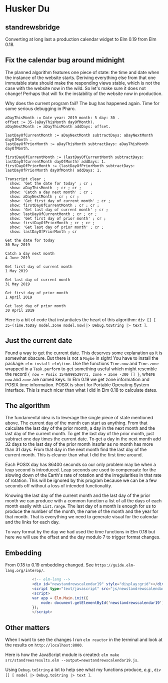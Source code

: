 # Husker Du

## standrewsbridge

Converting at long last a production calendar widget to Elm 0.19 from Elm 0.18.

## Fix the calendar bug around midnight

The planned algorithm features one piece of state: the time and date when the instance of the website starts. Deriving everything else from that one immutable state should make the responding views stable, which is not the case with the website now in the wild. So let's make sure it does not change! Perhaps that will fix the instability of the website now in production.

Why does the current program fail? The bug has happened again. Time for some serious debugging in Pharo.

```pharo
aDayThisMonth := Date year: 2019 month: 5 day: 30 .
offset := 35-(aDayThisMonth dayOfMonth).
aDayNextMonth := aDayThisMonth addDays: offset.

lastDayOfCurrentMonth := aDayNextMonth subtractDays: aDayNextMonth dayOfMonth .
lastDayOfPriorMonth := aDayThisMonth subtractDays: aDayThisMonth dayOfMonth.

firstDayOfCurrentMonth := (lastDayOfCurrentMonth subtractDays: lastDayOfCurrentMonth dayOfMonth) addDays: 1.
firstDayOfPriorMonth := (lastDayOfPriorMonth subtractDays: lastDayOfPriorMonth dayOfMonth) addDays: 1.

Transcript clear ;
  show: 'Get the date for today' ; cr ;
  show: aDayThisMonth  ; cr ; cr ;
  show: 'Catch a day next month' ; cr ;
  show: aDayNextMonth ; cr ; cr ;
  show: 'Get first day of current month' ; cr ;
  show: firstDayOfCurrentMonth ; cr ; cr ;
  show: 'Get last day of current month' ; cr ;
  show: lastDayOfCurrentMonth ; cr ; cr ;
  show: 'Get first day of prior month' ; cr ;
  show: firstDayOfPriorMonth ; cr ; cr ;
  show: 'Get last day of prior month' ; cr ;
  show: lastDayOfPriorMonth ; cr

```

```pharo
Get the date for today
30 May 2019

Catch a day next month
4 June 2019

Get first day of current month
1 May 2019

Get last day of current month
31 May 2019

Get first day of prior month
1 April 2019

Get last day of prior month
30 April 2019
```

Here is a bit of code that instantiates the heart of this algorithm: `div [] [ 35-(Time.toDay model.zone model.now)|> Debug.toString |> text ]`.

## Just the current date

Found a way to get the current date. This deserves some explanation as it is somewhat obscure. But there is not a `Maybe` in sight! You have to install the package: `elm install elm\time`. Use the functions `Time.now` and `Time.zone` wrapped in a `Task.perform` to get something useful which might resemble the record `{ now = Posix 1546098529771, zone = Zone -300 [] }`, where `now` and `zone` are named keys. In Elm 0.19 we get zone information and POSIX time information. POSIX is short for Portable Operating System Interface. This is much nicer than what I did in Elm 0.18 to calculate dates.

## The algorithm

The fundamental idea is to leverage the single piece of state mentioned above. The current day of the month can start as anything. From that calculate the last day of the prior month, a day in the next month and the last day of the current month. To get the last day of the prior month, just subtract one day times the current date. To get a day in the next month add 32 days to the last day of the prior month insofar as no month has more than 31 days. From that day in the next month find the last day of the current month. This is cleaner than what I did the first time around.

Each POSIX day has 86400 seconds so our only problem may be when a leap second is introduced. Leap seconds are used to compensate for the slowing down of the Earth's rate of rotation and the irregularities in that rate of rotation. This will be ignored by this program because we can be a few seconds off without a loss of intended functionality.

Knowing the last day of the current month and the last day of the prior month we can produce with a common function a list of all the days of each month easily with `List.range`. The last day of a month is enough for us to produce the number of the month, the name of the month and the year for that month. That is everything we need to generate visual for the calendar and the links for each day.

To vary format by the day we had used the time functions in Elm 0.18 but here we will use the offset and the day modulo 7 to trigger format changes.

## Embedding

From 0.18 to 0.19 embedding changed. See `https://guide.elm-lang.org/interop/`.

```elm
            <!-- elm-lang -->
            <div id="newstandrewscalendar19" style="display:grid"></div>
            <script type="text/javascript" src="js/newstandrewscalendar19.js"></script>
            <script>
            var app = Elm.Main.init({
                node: document.getElementById('newstandrewscalendar19')
            });
            </script>
```

## Other matters

When I want to see the changes I run `elm reactor` in the terminal and look at the results on `http://localhost:8000`.

Here is how the JavaScript module is created: `elm make src/standrewsresults.elm --output=newstandrewscalendar19.js`.

Using `Debug.toString` a lot to help see what my functions produce, _e.g._, `div [] [ model |> Debug.toString |> text ]`.
